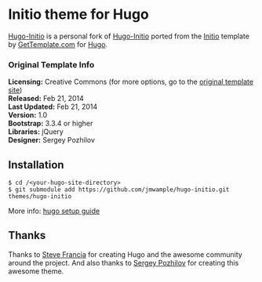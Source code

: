 # Initio theme for Hugo

[Hugo-Initio](https://jmwample.github.com/hugo-initio/) is a personal fork of
[Hugo-Initio](https://miguelsimoni.github.io/hugo-initio-site/) ported from the 
[Initio](http://www.gettemplate.com/info/initio/) template by [GetTemplate.com](http://www.gettemplate.com/) 
for [Hugo](https://gohugo.io/).

### Original Template Info

**Licensing:** Creative Commons (for more options, go to the [original template site](http://www.gettemplate.com/info/initio/))  
**Released:** Feb 21, 2014  
**Last Updated:** Feb 21, 2014  
**Version:** 1.0  
**Bootstrap:** 3.3.4 or higher  
**Libraries:** jQuery  
**Designer:** Sergey Pozhilov  

## Installation

```
$ cd /<your-hugo-site-directory>
$ git submodule add https://github.com/jmwample/hugo-initio.git themes/hugo-initio
```

More info: [hugo setup guide](https://gohugo.io/overview/installing/)

## Thanks

Thanks to [Steve Francia](https://github.com/spf13) for creating Hugo and the awesome community around the project. And also thanks to [Sergey Pozhilov](http://www.gettemplate.com/) for creating this awesome theme.
